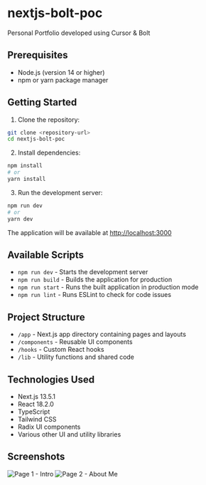 # nextjs-bolt-poc
Personal Portfolio developed using Cursor & Bolt

## Prerequisites
- Node.js (version 14 or higher)
- npm or yarn package manager

## Getting Started

1. Clone the repository:
```bash
git clone <repository-url>
cd nextjs-bolt-poc
```

2. Install dependencies:
```bash
npm install
# or
yarn install
```

3. Run the development server:
```bash
npm run dev
# or
yarn dev
```

The application will be available at [http://localhost:3000](http://localhost:3000)

## Available Scripts

- `npm run dev` - Starts the development server
- `npm run build` - Builds the application for production
- `npm run start` - Runs the built application in production mode
- `npm run lint` - Runs ESLint to check for code issues

## Project Structure
- `/app` - Next.js app directory containing pages and layouts
- `/components` - Reusable UI components
- `/hooks` - Custom React hooks
- `/lib` - Utility functions and shared code

## Technologies Used
- Next.js 13.5.1
- React 18.2.0
- TypeScript
- Tailwind CSS
- Radix UI components
- Various other UI and utility libraries

## Screenshots

![Page 1 - Intro](images/Page-1-Intro.png)
![Page 2 - About Me](images/Page-2-About-Me.png)
